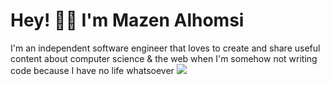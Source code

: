 <h1> Hey! 👋🏼 I'm Mazen Alhomsi</h1> 
I'm an independent software engineer that loves to create and share useful content about computer science & the web when I'm somehow not writing code because I have no life whatsoever
<img src="https://media-exp3.licdn.com/dms/image/C4D16AQEwdOFgex6nAw/profile-displaybackgroundimage-shrink_350_1400/0/1626327801751?e=1631750400&v=beta&t=mcUOeQJUdwjteMyDYHHBZVEZSw5KpFR6yQIFCllaIFg">
